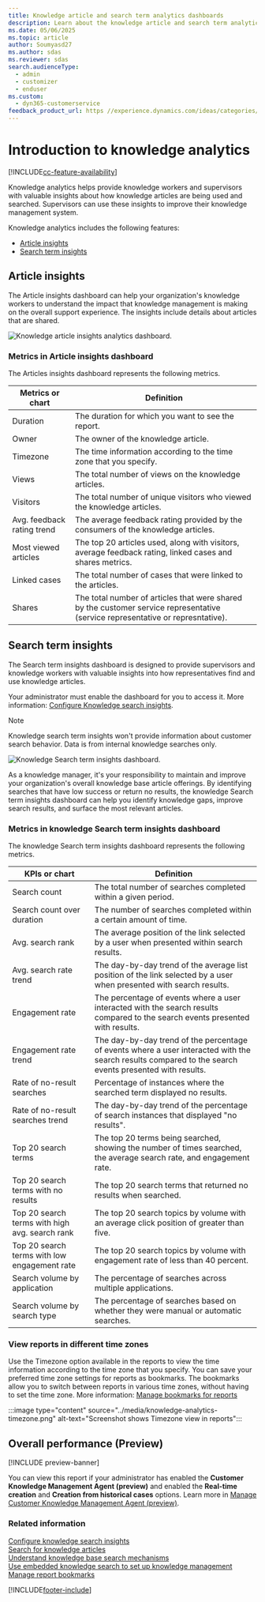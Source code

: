 ```yaml
---
title: Knowledge article and search term analytics dashboards
description: Learn about the knowledge article and search term analytics dashboards to better understand customer service representative performance in your organization.
ms.date: 05/06/2025
ms.topic: article
author: Soumyasd27
ms.author: sdas
ms.reviewer: sdas
search.audienceType: 
  - admin
  - customizer
  - enduser
ms.custom: 
  - dyn365-customerservice
feedback_product_url: https //experience.dynamics.com/ideas/categories/list/?category=a7f4a807-de3b-eb11-a813-000d3a579c38&forum=b68e50a6-88d9-e811-a96b-000d3a1be7ad
---
```


# Introduction to knowledge analytics
[!INCLUDE[cc-feature-availability](../../includes/cc-feature-availability.md)]


Knowledge analytics helps provide knowledge workers and supervisors with valuable insights about how knowledge articles are being used and searched. Supervisors can use these insights to improve their knowledge management system.

Knowledge analytics includes the following features:

- [Article insights](#article-insights)
- [Search term insights](#search-term-insights)

## Article insights

The Article insights dashboard can help your organization's knowledge workers to understand the impact that knowledge management is making on the overall support experience. The insights include details about articles that are shared.

![Knowledge article insights analytics dashboard.](../media/knowledge-article-insights-dashboard.png "View of the knowledge article insights dashboard")

### Metrics in Article insights dashboard

The Articles insights dashboard represents the following metrics.

| Metrics or chart | Definition |
|----------------------|-------------------------|
|Duration | The duration for which you want to see the report.|
|Owner | The owner of the knowledge article. |
|Timezone| The time information according to the time zone that you specify.
| Views | The total number of views on the knowledge articles. |
| Visitors | The total number of unique visitors who viewed the knowledge articles. |
| Avg. feedback rating trend | The average feedback rating provided by the consumers of the knowledge articles. |
| Most viewed articles | The top 20 articles used, along with visitors, average feedback rating, linked cases and shares metrics. |
| Linked cases | The total number of cases that were linked to the articles. |
| Shares | The total number of articles that were shared by the customer service representative (service representative or represntative). |

## Search term insights

The Search term insights dashboard is designed to provide supervisors and knowledge workers with valuable insights into how representatives find and use knowledge articles.

Your administrator must enable the dashboard for you to access it. More information: [Configure Knowledge search insights](../administer/enable-knowledge-search-insights.md).

> [!NOTE]
> Knowledge search term insights won't provide information about customer search behavior. Data is from internal knowledge searches only. 

![Knowledge Search term insights dashboard.](../media/knowledge-search-analytics-dashboard.png "View of the knowledge Search term insights dashboard")

As a knowledge manager, it's your responsibility to maintain and improve your organization's overall knowledge base article offerings. By identifying searches that have low success or return no results, the knowledge Search term insights dashboard can help you identify knowledge gaps, improve search results, and surface the most relevant articles.  

### Metrics in knowledge Search term insights dashboard

The knowledge Search term insights dashboard represents the following metrics.

| KPIs or chart | Definition |
|----------------------|-------------------------|
| Search count | The total number of searches completed within a given period. |
| Search count over duration | The number of searches completed within a certain amount of time. |
| Avg. search rank | The average position of the link selected by a user when presented within search results. |
| Avg. search rate trend | The day-by-day trend of the average list position of the link selected by a user when presented with search results. |
| Engagement rate | The percentage of events where a user interacted with the search results compared to the search events presented with results. |
| Engagement rate trend | The day-by-day trend of the percentage of events where a user interacted with the search results compared to the search events presented with results. |
| Rate of no-result searches | Percentage of instances where the searched term displayed no results. |
| Rate of no-result searches trend | The day-by-day trend of the percentage of search instances that displayed "no results". |
| Top 20 search terms | The top 20 terms being searched, showing the number of times searched, the average search rate, and engagement rate. |
| Top 20 search terms with no results | The top 20 search terms that returned no results when searched. |
| Top 20 search terms with high avg. search rank | The top 20 search topics by volume with an average click position of greater than five. |
| Top 20 search terms with low engagement rate | The top 20 search topics by volume with engagement rate of less than 40 percent. |
| Search volume by application | The percentage of searches across multiple applications. |
| Search volume by search type | The percentage of searches based on whether they were manual or automatic searches. |

### View reports in different time zones

Use the Timezone option available in the reports to view the  time information according to the time zone that you specify. You can save your preferred time zone settings for reports as bookmarks. The bookmarks allow you to switch between reports in various time zones, without having to set the time zone. More information: [Manage bookmarks for reports](manage-bookmarks.md#manage-bookmarks-for-reports)

:::image type="content" source="../media/knowledge-analytics-timezone.png" alt-text="Screenshot shows Timezone view in reports":::

## Overall performance (Preview)

[!INCLUDE preview-banner]

You can view this report if your administrator has enabled the **Customer Knowledge Management Agent (preview)** and enabled the **Real-time creation** and **Creation from historical cases** options. Learn more in [Manage Customer Knowledge Management Agent (preview)](../administer/admin-km-agent.md#manage-customer-knowledge-management-agent-preview).

### Related information

[Configure knowledge search insights](../administer/enable-knowledge-search-insights.md)  
[Search for knowledge articles](search-knowledge-articles-csh.md)  
[Understand knowledge base search mechanisms](knowledge-base-search-methods.md)  
[Use embedded knowledge search to set up knowledge management](../administer/set-up-knowledge-management-embedded-knowledge-search.md)  
[Manage report bookmarks](manage-bookmarks.md)  


[!INCLUDE[footer-include](../../includes/footer-banner.md)]

